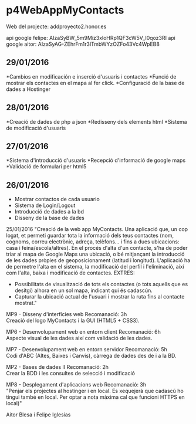 ﻿# p4WebAppMyContacts

Web del projecte: addproyecto2.honor.es

api google felipe: AIzaSyBW_5m9Miz3xloHRp1QF3cW5V_I0qoz3RI
api google aitor: AIzaSyAG-ZEhrFm1r3lTmbWYzOZFo43Vc4WpEB8

29/01/2016
----------
*Cambios en modificación e inserció d'usuaris i contactes
*Funció de mostrar els contactes en el mapa al fer click.
*Configuració de la base de dades a Hostinger


28/01/2016
----------
*Creació de dades de php a json
*Redisseny dels elements html
*Sistema de modificació d'usuaris


27/01/2016
----------
*Sistema d'introducció d'usuaris
*Recepció d'informació de google maps
*Validació de formulari per html5

26/01/2016
----------
* Mostrar contactos de cada usuario
* Sistema de Login/Logout
* Introducció de dades a la bd
* Disseny de la base de dades

25/01/2016
"Creació de la web app MyContacts. Una aplicació que, un cop logat, et permeti guardar tota la informació dels teus contactes (nom, cognoms, correu electrònic, adreça, telèfons... i fins a dues ubicacions: casa i feina/escola/altres). En el procés d'alta d'un contacte, s'ha de poder triar al mapa de Google Maps una ubicació, o bé mitjançant la introducció de les dades pròpies de geoposicionament (latitud i longitud).
L'aplicació ha de permetre l'alta en el sistema, la modificació del perfil i l'eliminació, així com l'alta, baixa i modificació de contactes.
EXTRES:
- Possibilitats de visualització de tots els contactes (o tots aquells que es desitgi) alhora en un sol mapa, indicant qui és cadascún.
- Capturar la ubicació actual de l'usuari i mostrar la ruta fins al contacte mostrat."									
									
									
									
									
MP9 - Disseny d'interfícies web							Recomanació:	3h	
Creació del logo MyContacts i la GUI (HTML5 + CSS3).									
									
									
MP6 - Desenvolupament web en entorn client							Recomanació:	6h	
Aspecte visual de les dades així com validació de les dades.									
									
									
MP7 - Desenvolupament web en entorn servidor							Recomanació:	5h	
Codi d'ABC (Altes, Baixes i Canvis), càrrega de dades des de i a la BD.									
									
									
MP2 - Bases de dades II							Recomanació:	2h	
Crear la BDD i les consultes de selecció i modificació									
									
									
MP8 - Desplegament d'aplicacions web							Recomanació:	3h	
"Penjar els projectes al hostinger i en local. Es xequejerà que cadascú ho tingui també
en local. Per optar a nota màxima cal que funcioni HTTPS en local)"									
									

Aitor Blesa i Felipe Iglesias